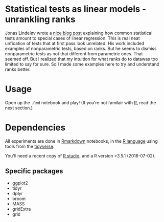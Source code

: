 # Statistical tests as linear models - unrankling ranks
Jonas Lindeløv wrote a [nice blog post](https://lindeloev.github.io/tests-as-linear/#3_pearson_and_spearman_correlation) explaining how common statistical tests amount to special cases of linear regression. This is real neat unfication of tests that at first pass look unrelated. His work included examples of nonparametric tests, based on ranks. But he seems to dismiss nonparametric tests as not that different from parametric ones. That seemed off. But I realized that my intuition for what ranks do to datawas too limited to say for sure. So I made some examples here to try and understand ranks better.

# Usage
Open up the `.Rmd` notebook and play! (If you're not familair with [R](https://www.r-project.org/about.html), read the next section.)

# Dependencies
All experiments are done in [Rmarkdown](https://rstudio.com) notebooks, in the [R language](https://www.r-project.org/about.html) using tools from the [tidyverse](https://www.tidyverse.org).

You'll need a recent copy of [R studio](https://rstudio.com), and a R version >3.5.1 (2018-07-02).

## Specific packages
- ggplot2
- tidyr
- dplyr
- broom
- MASS
- gridExtra
- grid
